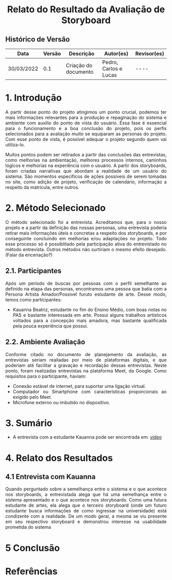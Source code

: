 # <center> Relato do Resultado da Avaliação de Storyboard

## Histórico de Versão

| Data       | Versão | Descrição            | Autor(es)             | Revisor(es) |
| ---------- | ------ | -------------------- | --------------------- | ----------- |
| 30/03/2022 | 0.1    | Criação do documento | Pedro, Carlos e Lucas | ----        |

<div align="justify">

# 1. Introdução

A partir desse ponto do projeto atingimos um ponto crucial, podemos ter mais informações relevantes para a produção e repaginação do sistema e ambiente com auxílio do ponto de vista do usuário. Essa fase é essencial para o funcionamento e a boa conclusão do projeto, pois os perfis selecionados para a avaliação muito se equiparam as personas do projeto. Com esse ponto de vista, é possível adequar o projeto segundo quem vai utiliza-lo.

Muitos pontos podem ser retirados a partir das conclusões das entrevistas, como melhorias na ambientação, melhores processos internos, caminhos lógicos e melhorias na experiência com o usuário. A partir dos storyboards, foram criadas narrativas que abordam a realidade de um usuário do sistema. São momentos específicos de ações possíveis de serem tomadas no site, como adição de projeto, verificação de calendário, informação a respeito da matrícula, entre outros.

# 2. Método Selecionado

O método selecionado foi a entrevista. Acreditamos que, para o nosso projeto e a partir da definição das nossas personas, uma entrevista poderia retirar mais informações úteis e concretas a respeito dos storyboards, e por conseguinte concluindo em melhorias e/ou adaptações no projeto. Todo esse processo só é possiblitado pela participação ativa do entrevistado no método entrevista. Outros métodos não surtiriam o mesmo efeito desejado.
(Falar da encenação?)

## 2.1. Participantes

Após um período de buscas por pessoas com o perfil semelhante ao definido na etapa das personas, encontramos uma pessoa que batia com a Persona Artista Amador/Possível furuto estudante de arte. Desse modo, temos como participantes:

- Kauanna Beatriz, estudante no fim do Ensino Médio, com boas notas no PAS e bastante interessada em arte. Possui alguns trabalhos artísticos voltados para a concepção mais amadora, mas bastante qualificada pela pouca experiência que possui.

## 2.2. Ambiente Avaliação

Conforme citado no documento de planejamento da avaliação, as entrevistas seriam realiadas por meio de plataformas digitais, e que poderiam até facilitar a gravação e recordação dessas entrevistas. Neste ponto, foram realizadas entrevistas na plataforma Meet, da Google. Como requisitos para o participante, haviam:

- Conexão estável de internet, para suportar uma ligação virtual.
- Computador ou Smartphone com características proporcionais ao exigido pelo Meet.
- Microfone externo ou imbutido no dispositivo.

# 3. Sumário

- A entrevista com a estudante Kauanna pode ser encontrada em: <a href="https://www.youtube.com/watch?v=EkyJRhmf5-o">vídeo</a>

# 4. Relato dos Resultados

## 4.1 Entrevista com Kauanna

Quando perguntado sobre a semelhança entre o sistema e o que acontece nos storyboards, a entrevistada alega que há uma semelhança entre o sistema apresentado e o que acontece nos storyboards.
Como uma futura estudante de artes, ela alega que o terceiro storyboard (onde um futuro estudante busca informações de como ingressar na universidade) está condizente com a realidade.
De um modo geral, a mesma se viu presente em seu respectivo storyboard e demonstrou interesse na usabilidade prometida do sistema

# 5 Conclusão

# Referências
